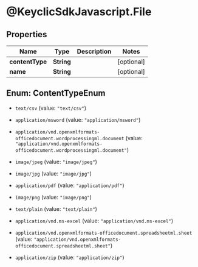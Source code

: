 # @KeyclicSdkJavascript.File

## Properties
Name | Type | Description | Notes
------------ | ------------- | ------------- | -------------
**contentType** | **String** |  | [optional] 
**name** | **String** |  | [optional] 


<a name="ContentTypeEnum"></a>
## Enum: ContentTypeEnum


* `text/csv` (value: `"text/csv"`)

* `application/msword` (value: `"application/msword"`)

* `application/vnd.openxmlformats-officedocument.wordprocessingml.document` (value: `"application/vnd.openxmlformats-officedocument.wordprocessingml.document"`)

* `image/jpeg` (value: `"image/jpeg"`)

* `image/jpg` (value: `"image/jpg"`)

* `application/pdf` (value: `"application/pdf"`)

* `image/png` (value: `"image/png"`)

* `text/plain` (value: `"text/plain"`)

* `application/vnd.ms-excel` (value: `"application/vnd.ms-excel"`)

* `application/vnd.openxmlformats-officedocument.spreadsheetml.sheet` (value: `"application/vnd.openxmlformats-officedocument.spreadsheetml.sheet"`)

* `application/zip` (value: `"application/zip"`)




